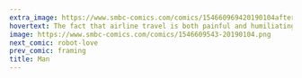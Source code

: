 ```yaml
---
extra_image: https://www.smbc-comics.com/comics/154660969420190104after.png
hovertext: The fact that airline travel is both painful and humiliating is proof that God intended us to be able to fly all along.
image: https://www.smbc-comics.com/comics/1546609543-20190104.png
next_comic: robot-love
prev_comic: framing
title: Man
---
```


